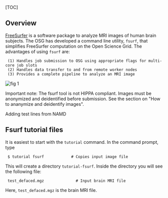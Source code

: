 [title]: - "Image Analysis of Human Brain - Freesurfer Workflow on OSG"
[TOC]
 
## Overview

[FreeSurfer](http://freesurfer.net/) is a software package to analyze MRI images of human brain subjects. The OSG has developed a command line utility, `fsurf`, that simplifies FreeSurfer computation on the Open Science Grid. The advantages of using  `fsurf` are:

     (1) Handles job submission to OSG using appropriate flags for multi-core job slots
     (2) Handles data transfer to and from remote worker nodes
     (3) Provides a complete pipeline to analyze an MRI image 

![fig 1](https://raw.githubusercontent.com/OSGConnect/tutorial-FreeSurfer/master/Figs/freesurfer_image_from_net.png )

Important note:  The fsurf tool is  not HIPPA compliant. Images must be anonymized and deidentified before submission.  See the 
section on "How to ananymize and deidentify images". 

Adding test lines from NAMD 

##  Fsurf tutorial files

It is easiest to start with the `tutorial` command. In the command prompt, type

     $ tutorial fsurf            # Copies input image file

This will create a directory `tutorial-fsurf`. Inside the directory you will see the following file:

     test_defaced.mgz              # Input brain MRI file

Here, `test_defaced.mgz` is the brain MRI file.





